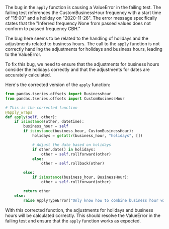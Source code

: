 The bug in the `apply` function is causing a ValueError in the failing test. The failing test references the CustomBusinessHour frequency with a start time of "15:00" and a holiday on "2020-11-26". The error message specifically states that the "Inferred frequency None from passed values does not conform to passed frequency CBH."

The bug here seems to be related to the handling of holidays and the adjustments related to business hours. The call to the `apply` function is not correctly handling the adjustments for holidays and business hours, leading to the ValueError.

To fix this bug, we need to ensure that the adjustments for business hours consider the holidays correctly and that the adjustments for dates are accurately calculated.

Here's the corrected version of the `apply` function:

```python
from pandas.tseries.offsets import BusinessHour
from pandas.tseries.offsets import CustomBusinessHour

# This is the corrected function
@apply_wraps
def apply(self, other):
    if isinstance(other, datetime):
        business_hour = self
        if isinstance(business_hour, CustomBusinessHour):
            holidays = getattr(business_hour, "holidays", [])

            # Adjust the date based on holidays
            if other.date() in holidays:
                other = self.rollforward(other)
            else:
                other = self.rollback(other)

        else:
            if isinstance(business_hour, BusinessHour):
                other = self.rollforward(other)

        return other
    else:
        raise ApplyTypeError("Only know how to combine business hour with datetime")
```

With this corrected function, the adjustments for holidays and business hours will be calculated correctly. This should resolve the ValueError in the failing test and ensure that the `apply` function works as expected.